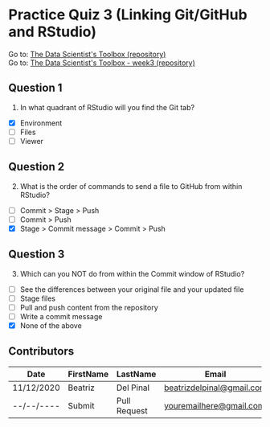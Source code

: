 # Practice Quiz 3 (Linking Git/GitHub and RStudio)

Go to: [The Data Scientist's Toolbox (repository)](https://github.com/bea314/CourseraDS/tree/main/1_The%20Data%20Scientist's%20Toolbox)  
Go to: [The Data Scientist's Toolbox - week3 (repository)](https://github.com/bea314/CourseraDS/tree/main/1_The%20Data%20Scientist's%20Toolbox/week%203)

## Question 1
1. In what quadrant of RStudio will you find the Git tab?
- [x] Environment
- [ ] Files
- [ ] Viewer

## Question 2
2. What is the order of commands to send a file to GitHub from within RStudio?
- [ ] Commit > Stage > Push
- [ ] Commit > Push
- [x] Stage > Commit message > Commit > Push

## Question 3
3. Which can you NOT do from within the Commit window of RStudio?
- [ ] See the differences between your original file and your updated file
- [ ] Stage files
- [ ] Pull and push content from the repository
- [ ] Write a commit message
- [x] None of the above

## Contributors
Date | FirstName | LastName | Email
--- | --- | --- | ---
11/12/2020 | Beatriz |  Del Pinal |  <beatrizdelpinal@gmail.com>
--/--/---- | Submit |  Pull Request | <youremailhere@gmail.com>
